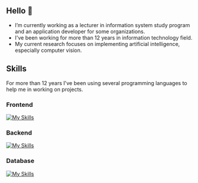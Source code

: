 ## Hello 👋
* I’m currently working as a lecturer in information system study program and an application developer for some organizations.
* I've been working for more than 12 years in information technology field.
* My current research focuses on implementing artificial intelligence, especially computer vision.

## Skills
For more than 12 years I've been using several programming languages to help me in working on projects. 

### Frontend
[![My Skills](https://skillicons.dev/icons?i=nextjs,react,tailwind,bootstrap)](https://skillicons.dev)

### Backend
[![My Skills](https://skillicons.dev/icons?i=laravel,python,java,nodejs)](https://skillicons.dev)

### Database
[![My Skills](https://skillicons.dev/icons?i=mysql,postgresql,mongodb)](https://skillicons.dev)
<!--
**pesantrenilmu/pesantrenilmu** is a ✨ _special_ ✨ repository because its `README.md` (this file) appears on your GitHub profile.

Here are some ideas to get you started:

- 🔭 I’m currently working on ...
- 🌱 I’m currently learning ...
- 👯 I’m looking to collaborate on ...
- 🤔 I’m looking for help with ...
- 💬 Ask me about ...
- 📫 How to reach me: ...
- 😄 Pronouns: ...
- ⚡ Fun fact: ...
-->
